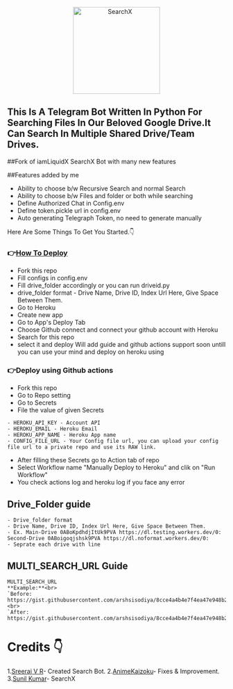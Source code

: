  <p align="center">
  <img width="200" src="https://cdn.dribbble.com/users/1501052/screenshots/5468049/searching_tickets.gif" alt="SearchX">
</p> 


<p align="center">
  
## This Is A Telegram Bot Written In Python For Searching Files In Our Beloved Google Drive.It Can Search In Multiple Shared Drive/Team Drives.
</p>

##Fork of iamLiquidX SearchX Bot with many new features

##Features added by me
- Ability to choose b/w Recursive Search and normal Search
- Ability to choose b/w Files and folder or both while searching
- Define Authorized Chat in Config.env
- Define token.pickle url in config.env
- Auto generating Telegraph Token, no need to generate manually

Here Are Some Things To Get You Started.👇

### 👉[How To Deploy]()
- Fork this repo
- Fill configs in config.env
- Fill drive_folder accordingly or you can run driveid.py
- drive_folder format - Drive Name, Drive ID, Index Url Here, Give Space Between Them.
- Go to Heroku 
- Create new app
- Go to App's Deploy Tab
- Choose Github connect and connect your github account with Heroku
- Search for this repo
- select it and deploy
Will add guide and github actions support soon 
untill you can use your mind and deploy on heroku using

### 👉Deploy using Github actions
- Fork this repo
- Go to Repo setting
- Go to Secrets
- File the value of given Secrets
 ```
 - HEROKU_API_KEY - Account API
 - HEROKU_EMAIL - Heroku Email
 - HEROKU_APP_NAME - Heroku App name
 - CONFIG_FILE_URL - Your Config file url, you can upload your config file url to a private repo and use its RAW link.
 ```
- After filling these Secrets go to Action tab of repo
- Select Workflow name "Manually Deploy to Heroku" and clik on "Run Workflow"
- You check actions log and heroku log if you face any error

## Drive_Folder guide
```
- Drive_folder format
- Drive Name, Drive ID, Index Url Here, Give Space Between Them.
- Ex. Main-Drive 0ABoKpdhdjItUk9PVA https://dl.testing.workers.dev/0:
Second-Drive 0ABoigoqjshsk9PVA https://dl.noformat.workers.dev/0:
- Seprate each drive with line
```

## MULTI_SEARCH_URL Guide
```
MULTI_SEARCH_URL
**Example:**<br>
`Before: https://gist.githubusercontent.com/arshsisodiya/8cce4a4b4e7f4ea47e948b2d058e52ac/raw/19ba5ab5eb43016422193319f28bc3c7dfb60f25/gist.txt` <br>
`After:  https://gist.githubusercontent.com/arshsisodiya/8cce4a4b4e7f4ea47e948b2d058e52ac/raw/gist.txt`
```

# Credits 👇
1.[Sreeraj V R](https://github.com/SVR666)- Created Search Bot.
2.[AnimeKaizoku](https://github.com/AnimeKaizoku)- Fixes & Improvement.
3.[Sunil Kumar](https://github.com/iamLiquidX)-  SearchX